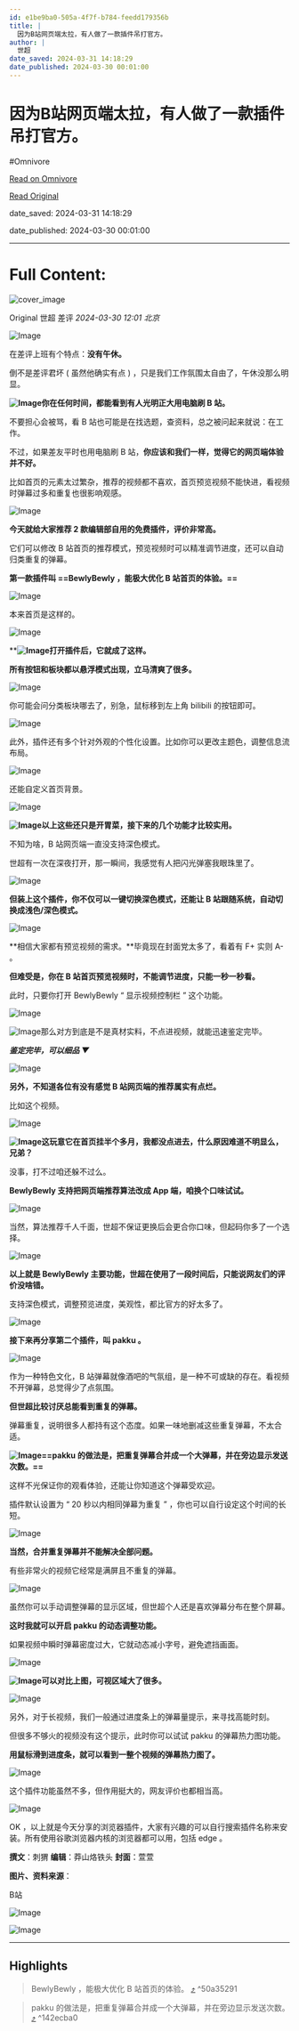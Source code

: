 ```yaml
---
id: e1be9ba0-505a-4f7f-b784-feedd179356b
title: |
  因为B站网页端太拉，有人做了一款插件吊打官方。
author: |
  世超
date_saved: 2024-03-31 14:18:29
date_published: 2024-03-30 00:01:00
---
```


# 因为B站网页端太拉，有人做了一款插件吊打官方。
#Omnivore

[Read on Omnivore](https://omnivore.app/me/b-18e95bbfe7e)

[Read Original](https://mp.weixin.qq.com/s/MYpHqCOKx6hnUV4luxlZdw)

date_saved: 2024-03-31 14:18:29

date_published: 2024-03-30 00:01:00

--- 

# Full Content: 

![cover_image](https://proxy-prod.omnivore-image-cache.app/0x0,s748nX7fqWdQNfUJcEfNrFAbkEjZotZYQpnbLQCg69EM/https://mmbiz.qpic.cn/mmbiz_jpg/yZPTcMGWibvszP6acnL2spPjvVDtnuHLaMAU6mKd5gWLlITVSGqPP9IAzQY9MicibicSWiaoNMufCF0Xibq36K8oqqvg/0?wx_fmt=jpeg) 

Original  世超  差评 _2024-03-30 12:01_ _北京_ 

![Image](https://proxy-prod.omnivore-image-cache.app/0x0,scPI0kJC7eKX-HOvjFUAcVDXZ4wFc5iGW6fvpISlAQlc/https://mmbiz.qpic.cn/mmbiz_gif/yZPTcMGWibvsD5PdQWMib8ZmkHdZ1kcSn25uYkG6ksfUTRH25NFyficdDKoiaDB2L57rianoiaZaqrdibwtc5LRU5j0tg/640?wx_fmt=gif)

在差评上班有个特点：**没有午休。**

倒不是差评君坏 ( 虽然他确实有点 ) ，只是我们工作氛围太自由了，午休没那么明显。

**![Image](https://proxy-prod.omnivore-image-cache.app/0x0,s-Re9khw2NB1jpxpsGU4kGRJo37tuR_Jwxo8uVhLO2nU/https://mmbiz.qpic.cn/mmbiz_png/yZPTcMGWibvvksX327emCvTmj2E9HaAvxTyVWcibFfDQfR19mdWzXMW9Vd1ns5VpmehJM38vOcrRN6fJb9hGL1yQ/640?wx_fmt=png)你在任何时间，都能看到有人光明正大用电脑刷 B 站。**

不要担心会被骂，看 B 站也可能是在找选题，查资料，总之被问起来就说：在工作。

不过，如果差友平时也用电脑刷 B 站，**你应该和我们一样，觉得它的网页端体验并不好。**

比如首页的元素太过繁杂，推荐的视频都不喜欢，首页预览视频不能快进，看视频时弹幕过多和重复也很影响观感。

![Image](https://proxy-prod.omnivore-image-cache.app/0x0,sh_ucmGTZbYbKkkT0wU0nW_Rj-Aq-J8k8hnGXOuq68wg/https://mmbiz.qpic.cn/mmbiz_gif/yZPTcMGWibvvnicWwD7Gh0Y6YuE5TYhFicR09QVSD9icH2PJy5Qia7ibiapUeMmqrRg5xPaNVPpQz38efGPQxjhEE2ic2A/640?wx_fmt=gif&from=appmsg)

**今天就给大家推荐 2 款编辑部自用的免费插件，评价非常高。**

它们可以修改 B 站首页的推荐模式，预览视频时可以精准调节进度，还可以自动归类重复的弹幕。

**第一款插件叫 ==BewlyBewly ，能极大优化 B 站首页的体验。==**

![Image](https://proxy-prod.omnivore-image-cache.app/0x0,swbV6VdUqzTre7_g2XYYXMJdzdXU83u5nLXd-u_bMv74/https://mmbiz.qpic.cn/mmbiz_png/yZPTcMGWibvvnicWwD7Gh0Y6YuE5TYhFicRqHfU4dhFxibaKaicVRpiaFf16XoniaC64q9WoLbPTMtNMyDbWJHQPtbesw/640?wx_fmt=png&from=appmsg)

本来首页是这样的。

![Image](https://proxy-prod.omnivore-image-cache.app/0x0,sLeo6XwE1G8FCyAeq3zdQlqM1t8M2kPGMdzqFzFcBwLE/https://mmbiz.qpic.cn/mmbiz_png/yZPTcMGWibvvnicWwD7Gh0Y6YuE5TYhFicRGAsS2lUBtj9wxlXnh6iabkDAAcrTHDDcbft2QF7RJkUbvqJA0IlzxMg/640?wx_fmt=png&from=appmsg)

****![Image](https://proxy-prod.omnivore-image-cache.app/0x0,sC1By1cpFfPyxFEZ_eDwNn-JepTelCxQ4IZU7tfriVHw/https://mmbiz.qpic.cn/mmbiz_png/yZPTcMGWibvvksX327emCvTmj2E9HaAvxa4vwRNR1r002UmTLAArVrCZyGkjb1rbRxDrwicPxnUiaWmJyiboG7G2eQ/640?wx_fmt=png)打开插件后，它就成了这样。**

**所有按钮和板块都以悬浮模式出现，立马清爽了很多。**

![Image](https://proxy-prod.omnivore-image-cache.app/0x0,sB_w1cyseyhPgG2-nnH3BPdmtYKdGkWrTUOeMHavF2KI/https://mmbiz.qpic.cn/mmbiz_png/yZPTcMGWibvvnicWwD7Gh0Y6YuE5TYhFicRaoyH3FMZfsCC9ITdkCH8BQQHjV7fsX41N3LH0sn6Zf24altEtn4q0A/640?wx_fmt=png&from=appmsg)

你可能会问分类板块哪去了，别急，鼠标移到左上角 bilibili 的按钮即可。

![Image](https://proxy-prod.omnivore-image-cache.app/0x0,sU8ATsXj7C4LGWnQkeT41qmdW1s-4x6ZRntviTs5DIo0/https://mmbiz.qpic.cn/mmbiz_png/yZPTcMGWibvvnicWwD7Gh0Y6YuE5TYhFicRZxfV57qAb67QT7Dp6uWulGRkaxOR8V68c7JRmtE7HsiaUZibX34qjpKg/640?wx_fmt=png&from=appmsg)

此外，插件还有多个针对外观的个性化设置。比如你可以更改主题色，调整信息流布局。

![Image](https://proxy-prod.omnivore-image-cache.app/0x0,s3FIieGSBltMMibs35t1CFiWiz76dkSjBI3qlEMmQYtc/https://mmbiz.qpic.cn/mmbiz_gif/yZPTcMGWibvvnicWwD7Gh0Y6YuE5TYhFicRzw1EClgeS9O215DNZ7ZR009nW90qNic9Q6aibEpCNluZed19gttpkHBg/640?wx_fmt=gif&from=appmsg)

还能自定义首页背景。

![Image](https://proxy-prod.omnivore-image-cache.app/0x0,sgZ_1SaWLcUA8tB0opE_DApWjQzfiiGAcdnEVbIHw_Io/https://mmbiz.qpic.cn/mmbiz_gif/yZPTcMGWibvvnicWwD7Gh0Y6YuE5TYhFicRicotlAIMgIlybbzrcqzcGSZQustEibQgo3ujDEFBwqBxUWx3BXBmaX8Q/640?wx_fmt=gif&from=appmsg)

**![Image](https://proxy-prod.omnivore-image-cache.app/0x0,scJtYencktxq_CQb_IucQPRDd1V-q-7xu3PU0cIvvdf4/https://mmbiz.qpic.cn/mmbiz_png/yZPTcMGWibvvksX327emCvTmj2E9HaAvxdNI96yia3VEsBx0wMeY6QZSfkNAXJaTib6ZRsjicA33EI2RdTNjghc0Pw/640?wx_fmt=png)以上这些还只是开胃菜，接下来的几个功能才比较实用。**

不知为啥，B 站网页端一直没支持深色模式。

世超有一次在深夜打开，那一瞬间，我感觉有人把闪光弹塞我眼珠里了。

![Image](https://proxy-prod.omnivore-image-cache.app/0x0,sgpPeFQ-A3hcxCmHVOTXGucOZXX7GTB_uQdaZwG7vr-8/https://mmbiz.qpic.cn/mmbiz_png/yZPTcMGWibvvnicWwD7Gh0Y6YuE5TYhFicRNbl7UOicTRQzwVRicYU326fsacRGljBOJSxutGmpFoPbjTyuOFib8Iogw/640?wx_fmt=png&from=appmsg)

**但装上这个插件，你不仅可以一键切换深色模式，还能让 B 站跟随系统，自动切换成浅色/深色模式。**

![Image](https://proxy-prod.omnivore-image-cache.app/0x0,sDDO-vpVTdkS9-W1d80zKdBG3PS_3eeYpUYPowIv8Duk/https://mmbiz.qpic.cn/mmbiz_gif/yZPTcMGWibvvnicWwD7Gh0Y6YuE5TYhFicRkXNMKvvAB8mUNEyeTVF6tiaG0aBIhuIgAVOUib0R89V2uMlQtPYtd27g/640?wx_fmt=gif&from=appmsg)

**相信大家都有预览视频的需求。**毕竟现在封面党太多了，看着有 F+ 实则 A- 。

**但难受是，你在 B 站首页预览视频时，不能调节进度，只能一秒一秒看。**

此时，只要你打开 BewlyBewly “ 显示视频控制栏 ” 这个功能。

![Image](https://proxy-prod.omnivore-image-cache.app/0x0,s-YHeYRNXafYcx1VWsXsRxSpMwEMjw0uKU783XoshwD4/https://mmbiz.qpic.cn/mmbiz_png/yZPTcMGWibvvnicWwD7Gh0Y6YuE5TYhFicRckqghZCkGhDUfyn8ibyXLy4lLt3KdeNNiaJdA8AYURAClhClwt8paRwA/640?wx_fmt=png&from=appmsg)

![Image](https://proxy-prod.omnivore-image-cache.app/0x0,s-Re9khw2NB1jpxpsGU4kGRJo37tuR_Jwxo8uVhLO2nU/https://mmbiz.qpic.cn/mmbiz_png/yZPTcMGWibvvksX327emCvTmj2E9HaAvxTyVWcibFfDQfR19mdWzXMW9Vd1ns5VpmehJM38vOcrRN6fJb9hGL1yQ/640?wx_fmt=png)那么对方到底是不是真材实料，不点进视频，就能迅速鉴定完毕。

_**鉴定完毕，可以细品 ▼**_

![Image](https://proxy-prod.omnivore-image-cache.app/0x0,s-123nkpe84g4iWOwxtfJY7Akp7BFFwOMUpEPW2bxVyA/https://mmbiz.qpic.cn/mmbiz_gif/yZPTcMGWibvvnicWwD7Gh0Y6YuE5TYhFicR7WvdLRepT86WJyjw1GOJksWOEaFPUHZfmMlH8UReZW8rgD20JpMEnQ/640?wx_fmt=gif&from=appmsg)

**另外，不知道各位有没有感觉 B 站网页端的推荐属实有点烂。**

比如这个视频。

![Image](https://proxy-prod.omnivore-image-cache.app/0x0,sAMvqeeb2v9i3pacPbt_DmyS_OtDItyQHrh46JKhYMLo/https://mmbiz.qpic.cn/mmbiz_png/yZPTcMGWibvszP6acnL2spPjvVDtnuHLaG0KM7WvYLrDzT8XtcJn35eXCEnjzGvVVGJDmSJNvhpdlDSdJwbjniaQ/640?wx_fmt=png&from=appmsg)

**![Image](https://proxy-prod.omnivore-image-cache.app/0x0,si5O_lVwGD9kNyLm7EXUZughBS3GIFyM3EHbqwY_7wPM/https://mmbiz.qpic.cn/mmbiz_png/yZPTcMGWibvvksX327emCvTmj2E9HaAvxSt0TpIjqHjkfD7O0Y0rZC3qm1bQTliaArMpCc56rNpMvPLZWefSakew/640?wx_fmt=png)这玩意它在首页挂半个多月，我都没点进去，什么原因难道不明显么，兄弟？**

没事，打不过咱还躲不过么。

**BewlyBewly 支持把网页端推荐算法改成 App 端，咱换个口味试试。**

![Image](https://proxy-prod.omnivore-image-cache.app/0x0,sBTjVX1JRihh82AaYHtfIBYhOwfPnlaWsyLpMs2hQyPA/https://mmbiz.qpic.cn/mmbiz_png/yZPTcMGWibvvnicWwD7Gh0Y6YuE5TYhFicRtN5RNLSnMlkJhnQ6EeqTcT1hzp5K1wcyOjcibHGU1atrsyowslSOOJQ/640?wx_fmt=png&from=appmsg)

当然，算法推荐千人千面，世超不保证更换后会更合你口味，但起码你多了一个选择。

![Image](https://proxy-prod.omnivore-image-cache.app/0x0,sM5_Ha1wdVt26mj5JPSzw18QfqOZZbt8AN9SY2__01D0/https://mmbiz.qpic.cn/mmbiz_gif/yZPTcMGWibvvnicWwD7Gh0Y6YuE5TYhFicRAtxiayFgjx8lOnn2aOUdiasaydNUicr4ibvvNImr9PjM0IopVwEiaKhYVJw/640?wx_fmt=gif&from=appmsg)

**以上就是 BewlyBewly 主要功能，世超在使用了一段时间后，只能说网友们的评价没啥错。**

支持深色模式，调整预览进度，美观性，都比官方的好太多了。

![Image](https://proxy-prod.omnivore-image-cache.app/0x0,sBzgKULr6e2EwLpxm6amlMRZlKtZmYpDxEyN4ZvvUhBE/https://mmbiz.qpic.cn/mmbiz_png/yZPTcMGWibvvnicWwD7Gh0Y6YuE5TYhFicRCXGsXgH5gg9wn92C1yyb935DMQnmgGVicpmmmANBUib9icic6LO5DRSeibg/640?wx_fmt=png&from=appmsg)

**接下来再分享第二个插件，叫 pakku 。**

![Image](https://proxy-prod.omnivore-image-cache.app/0x0,scZbvwAuZ7_kViOJRE6AcAXvHx2xd7CyrPfsWxZbZIeY/https://mmbiz.qpic.cn/mmbiz_png/yZPTcMGWibvvnicWwD7Gh0Y6YuE5TYhFicRcBgEMG8qiagicaVVr7TbnYTPfRS3I4fHzaME3ywglKl3SiaNrichic6ibdhA/640?wx_fmt=png&from=appmsg)

作为一种特色文化，B 站弹幕就像酒吧的气氛组，是一种不可或缺的存在。看视频不开弹幕，总觉得少了点氛围。

**但世超比较讨厌总能看到重复的弹幕。**

弹幕重复，说明很多人都持有这个态度。如果一味地删减这些重复弹幕，不太合适。

**![Image](https://proxy-prod.omnivore-image-cache.app/0x0,sVqe5GH5xBaKXCjYlUinhLr4M1qRELVi6sGZxOP1VAoY/https://mmbiz.qpic.cn/mmbiz_png/yZPTcMGWibvvksX327emCvTmj2E9HaAvxrUxlTDzCMKV6r9lABNQbL0a3aZS3ibRLHdGmcAXJYH0WyIJveTIE7Vw/640?wx_fmt=png)==pakku 的做法是，把重复弹幕合并成一个大弹幕，并在旁边显示发送次数。==**

这样不光保证你的观看体验，还能让你知道这个弹幕受欢迎。

插件默认设置为 “ 20 秒以内相同弹幕为重复 ” ，你也可以自行设定这个时间的长短。

![Image](https://proxy-prod.omnivore-image-cache.app/0x0,sXy4sEwSxWEzk6wXpTNW0dNTIksw5x1zHje-e71Wd8o8/https://mmbiz.qpic.cn/mmbiz_png/yZPTcMGWibvvnicWwD7Gh0Y6YuE5TYhFicRWvFYQZV3XeIcia0slhlARCxTn1iaSrcrgeAQN09d0icqhtjqEAxkEDtDg/640?wx_fmt=png&from=appmsg)

**当然，合并重复弹幕并不能解决全部问题。**

有些非常火的视频它经常是满屏且不重复的弹幕。

![Image](https://proxy-prod.omnivore-image-cache.app/0x0,sXwdShFkopJAeyYUKOSJ4QQpaGxtiOj-UpfgmBzrgXhk/https://mmbiz.qpic.cn/mmbiz_png/yZPTcMGWibvvnicWwD7Gh0Y6YuE5TYhFicRyMAgb2ZDvicrYJbcmKNbxfv7WBhvG2fKibQutNXicK6ehS2HM6OoVPtyQ/640?wx_fmt=png&from=appmsg)

虽然你可以手动调整弹幕的显示区域，但世超个人还是喜欢弹幕分布在整个屏幕。

**这时我就可以开启 pakku 的动态调整功能。**

如果视频中瞬时弹幕密度过大，它就动态减小字号，避免遮挡画面。

![Image](https://proxy-prod.omnivore-image-cache.app/0x0,s83bbESPiDPdCA-jMV8Xp4lyFUoJj5Rpr99tiUdYgRN0/https://mmbiz.qpic.cn/mmbiz_png/yZPTcMGWibvvnicWwD7Gh0Y6YuE5TYhFicR1JPYAVAic2dWEUgSE5d8g1nvAvibM81bPvEzWa34Dt7j2ZiavYTMf39cA/640?wx_fmt=png&from=appmsg)

**![Image](https://proxy-prod.omnivore-image-cache.app/0x0,smL-0K4rAgKB8yVUn59Ex7wauxjcuDU6rZ9Lu_ye5zIs/https://mmbiz.qpic.cn/mmbiz_png/yZPTcMGWibvvksX327emCvTmj2E9HaAvxO3BU5gZvUqqhiazBhJtgDBxHGNAczO8bBrhen4lwwkdVoQicLqicgtgiaw/640?wx_fmt=png)可以对比上图，可视区域大了很多。**

![Image](https://proxy-prod.omnivore-image-cache.app/0x0,sjr8eUFEHknH2qPw8LcIj8QxfGDVpi-p8khAzvcOs8vI/https://mmbiz.qpic.cn/mmbiz_png/yZPTcMGWibvvnicWwD7Gh0Y6YuE5TYhFicRCTMMySKBhVI4oHW0LUATa6Y3bfLQFU8dH64xgk45l8bCaXD9R2Uia7Q/640?wx_fmt=png&from=appmsg)

另外，对于长视频，我们一般通过进度条上的弹幕量提示，来寻找高能时刻。

但很多不够火的视频没有这个提示，此时你可以试试 pakku 的弹幕热力图功能。

**用鼠标滑到进度条，就可以看到一整个视频的弹幕热力图了。**

![Image](https://proxy-prod.omnivore-image-cache.app/0x0,sQGq-Sbdn-29wUTd06ob0_uILTjcEAbuJdcTJBk3UcDw/https://mmbiz.qpic.cn/mmbiz_png/yZPTcMGWibvvnicWwD7Gh0Y6YuE5TYhFicRpd7Jzq7s74NddLiaZjGWfYZ5sUmQ2fxbSq5gicf0pqZ9dsF4n0l9cC8w/640?wx_fmt=png&from=appmsg)

这个插件功能虽然不多，但作用挺大的，网友评价也都相当高。

![Image](https://proxy-prod.omnivore-image-cache.app/0x0,sp45R3CuxCbMUeiCUdZ1ZWDZQK8qkgRpv8ciSvNzHdb0/https://mmbiz.qpic.cn/mmbiz_png/yZPTcMGWibvvnicWwD7Gh0Y6YuE5TYhFicRG1EibCPiauzuic3LRibahAmBwqicuCfVYszKytzicmFcXVYIOqLZxguqk3qQ/640?wx_fmt=png&from=appmsg)

OK ，以上就是今天分享的浏览器插件，大家有兴趣的可以自行搜索插件名称来安装。所有使用谷歌浏览器内核的浏览器都可以用，包括 edge 。

**撰文**：刺猬 **编辑**：莽山烙铁头 **封面**：萱萱

**图片、资料来源**：

B站  

![Image](https://proxy-prod.omnivore-image-cache.app/0x0,sf4MvOaTdFIeIX3mdWK8eorZymf5m3f-29c6wcMDI3u4/https://mmbiz.qpic.cn/mmbiz_png/yZPTcMGWibvvnicWwD7Gh0Y6YuE5TYhFicRKN3OuZBSSwlww9liat2HtGOhVRicEbYYGibywx1Vh2MNVLWnOmm7gLSicA/640?wx_fmt=png&from=appmsg)

![Image](https://proxy-prod.omnivore-image-cache.app/0x0,sAC7XVJGrmmv1lppK5oHuG3ppF6EEgfJ0BheyetAAakU/https://mmbiz.qpic.cn/mmbiz_png/yZPTcMGWibvsNHvNF04Gdu1Q9U5icBlGlfHH5cbicLyezHIK8n1MeWTpToOjkaJmMe6t2BhnlwK2IotdID1URjK7Q/640?wx_fmt=png&from=appmsg)

---

## Highlights

>  BewlyBewly ，能极大优化 B 站首页的体验。 [⤴️](https://omnivore.app/me/b-18e95bbfe7e#50a35291-838e-42cb-9ff9-3a0dd2e57c79)  ^50a35291

> pakku 的做法是，把重复弹幕合并成一个大弹幕，并在旁边显示发送次数。 [⤴️](https://omnivore.app/me/b-18e95bbfe7e#142ecba0-229b-451c-82d7-e658cbb40a87)  ^142ecba0

